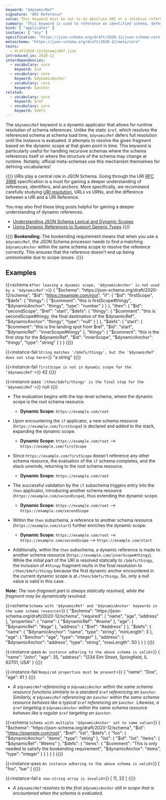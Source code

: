 ```yaml
---
keyword: "$dynamicRef"
signature: "URI Reference"
value: This keyword must be set to an absolute URI or a relative reference as defined by [RFC 3986](https://www.rfc-editor.org/info/rfc3986), where its fragment (if any) can consist of a JSON Pointer as defined by [RFC 6901](https://datatracker.ietf.org/doc/html/rfc6901)
summary: "This keyword is used to reference an identified schema, deferring the full resolution until runtime, at which point it is resolved each time it is encountered while evaluating an instance."
kind: [ "applicator" ]
instance: [ "any" ]
specification: "https://json-schema.org/draft/2020-12/json-schema-core.html#section-8.2.3.1"
metaschema: "https://json-schema.org/draft/2020-12/meta/core"
tests:
  - draft2020-12/dynamicRef.json
introduced_in: 2020-12
interdependencies:
  - vocabulary: core
    keyword: $id
  - vocabulary: core
    keyword: $dynamicAnchor
  - vocabulary: core
    keyword: $anchor
related:
  - vocabulary: core
    keyword: $ref
  - vocabulary: core
    keyword: $defs
---
```


The `$dynamicRef` keyword is a dynamic applicator that allows for runtime resolution of schema references. Unlike the static `$ref`, which resolves the referenced schema at schema load time, `$dynamicRef` defers full resolution until the instance is evaluated. It attempts to resolve the given fragment based on the dynamic scope at that given point in time. This keyword is particularly useful for handling recursive schemas where the schema references itself or where the structure of the schema may change at runtime. Notably, official meta-schemas use this mechanism themselves for defining vocabularies!

{{<learning-more>}} URIs play a central role in JSON Schema. Going through the URI [RFC 3986](https://datatracker.ietf.org/doc/html/rfc3986) specification is a must for gaining a deeper understanding of references, identifiers, and
anchors. More specifically, we recommend carefully studying [URI resolution](https://datatracker.ietf.org/doc/html/rfc3986#section-5), URLs vs URNs, and the difference between a URI and a URI Reference.

You may also find these blog posts helpful for gaining a deeper understanding of dynamic references.
* [Understanding JSON Schema Lexical and Dynamic Scopes](https://json-schema.org/blog/posts/understanding-lexical-dynamic-scopes)
* [Using Dynamic References to Support Generic Types](https://json-schema.org/blog/posts/dynamicref-and-generics)
{{</learning-more>}}

{{<common-pitfall>}}
**Bookending:** The bookending requirement means that when you use a `$dynamicRef`, the JSON Schema processor needs to find a matching `$dynamicAnchor` within the same schema scope to resolve the reference correctly. This ensures that the reference doesn't end up being unresolvable due to scope issues.
{{</common-pitfall>}}

## Examples

{{<schema `After leaving a dynamic scope, '$dynamicAnchor' is not used by a '$dynamicRef'`>}}
{
  "$schema": "https://json-schema.org/draft/2020-12/schema",
  "$id": "https://example.com/root",
  "if": {
    "$id": "firstScope",
    "$defs": {
      "thingy": {
        "$comment": "this is firstScope#thingy",
        "$dynamicAnchor": "thingy",
        "type": "number"
      }
    }
  },
  "then": {
    "$id": "secondScope",
    "$ref": "start",
    "$defs": {
      "thingy": {
        "$comment": "this is secondScope#thingy, the final destination of the $dynamicRef",
        "$dynamicAnchor": "thingy",
        "type": "null"
      }
    }
  },
  "$defs": {
    "start": {
      "$comment": "this is the landing spot from $ref",
      "$id": "start",
      "$dynamicRef": "innerScope#thingy"
    },
    "thingy": {
      "$comment": "this is the first stop for the $dynamicRef",
      "$id": "innerScope",
      "$dynamicAnchor": "thingy",
      "type": "string"
    }
  }
}
{{</schema>}}

{{<instance-fail `String matches '/$defs/thingy', but the '$dynamicRef' does not stop here`>}}
"a string"
{{</instance-fail>}}

{{<instance-fail `firstScope is not in dynamic scope for the '$dynamicRef'`>}}
42
{{</instance-fail>}}

{{<instance-pass `'/then/$defs/thingy' is the final stop for the '$dynamicRef'`>}}
null
{{</instance-pass>}}

- The evaluation begins with the top-level schema, where the dynamic scope is the root schema resource.
  - **Dynamic Scope:** `https://example.com/root`

- Upon encountering the `if` applicator, a new schema resource (`https://example.com/firstScope`) is declared and added to the stack, expanding the dynamic scope.
  - **Dynamic Scope:** `https://example.com/root` --> `https://example.com/firstScope`

- Since `https://example.com/firstScope` doesn't reference any other schema resource, the evaluation of the `if` schema completes, and the stack unwinds, returning to the root schema resource.
  - **Dynamic Scope:** `https://example.com/root`

- The successful validation by the `if` subschema triggers entry into the `then` applicator, introducing another schema resource (`https://example.com/secondScope`), thus extending the dynamic scope.
  - **Dynamic Scope:** `https://example.com/root` --> `https://example.com/secondScope`

- Within the `then` subschema, a reference to another schema resource (`https://example.com/start`) further enriches the dynamic scope.
  - **Dynamic Scope:** `https://example.com/root` --> `https://example.com/secondScope` --> `https://example.com/start`

- Additionally, within the `then` subschema, a dynamic reference is made to another schema resource (`https://example.com/innerScope#thingy`). While the initial part of the URI is resolved statically to `/$defs/thingy`, the inclusion of `#thingy` fragment reults in the final resolution to `/then/$defs/thingy` because the first dynamic anchor encountered in the current dynamic scope is at `/then/$defs/thingy`. So, only a null value is valid in this case.

**Note:** _The non-fragment part is always statically resolved, while the fragment may be dynamically resolved._

{{<schema `Schema with '$dynamicRef' and '$dynamicAnchor' keywords in the same schema resource`>}}
{
  "$schema": "https://json-schema.org/draft/2020-12/schema",
  "required": [ "name", "age", "address" ],
  "properties": {
    "name": { "$dynamicRef": "#name" },
    "age": { "$dynamicRef": "#age" },
    "address": { "$ref": "#address" }
  },
  "$defs": {
    "name": {
      "$dynamicAnchor": "name",
      "type": "string",
      "minLength": 3
    },
    "age": {
      "$anchor": "age",
      "type": "integer"
    },
    "address": {
      "$dynamicAnchor": "address",
      "type": "string",
      "maxLength": 50
    }
  }
}
{{</schema>}}

{{<instance-pass `An instance adhering to the above schema is valid`>}}
{
  "name": "John",
  "age": 35,
  "address": "1234 Elm Street, Springfield, IL 62701, USA"
}
{{</instance-pass>}}

{{<instance-fail `Required properties must be present`>}}
{ "name": "Doe", "age": 61 }
{{</instance-fail>}}

* _A `$dynamicRef` referencing a `$dynamicAnchor` within the same schema resource functions similarly to a standard `$ref` referencing an `$anchor`. Similarly, a `$dynamicRef` referencing an `$anchor` within the same schema resource behaves like a typical `$ref` referencing an `$anchor`. Likewise, a `$ref` targeting a `$dynamicAnchor` within the same schema resource behaves like a regular `$ref` targeting an `$anchor`._

{{<schema `Schema with multiple '$dynamicAnchor' set to same value`>}}
{
  "$schema": "https://json-schema.org/draft/2020-12/schema",
  "$id": "https://example.com/root",
  "$ref": "list",
  "$defs": {
    "foo": {
      "$dynamicAnchor": "items",
      "type": "string"
    },
    "list": {
      "$id": "list",
      "items": { "$dynamicRef": "#items" },
      "$defs": {
        "items": {
          "$comment": "This is only needed to satisfy the bookending requirement",
          "$dynamicAnchor": "items",
          "type": "integer"
        }
      }
    }
  }
}
{{</schema>}}

{{<instance-pass `An instance adhering to the above schema is valid`>}}
[ "foo", "bar" ]
{{</instance-pass>}}

{{<instance-fail `A non-string array is invalid`>}}
[ 11, 22 ]
{{</instance-fail>}}

* _A `$dynamicRef` resolves to the first `$dynamicAnchor` still in scope that is encountered when the schema is evaluated._